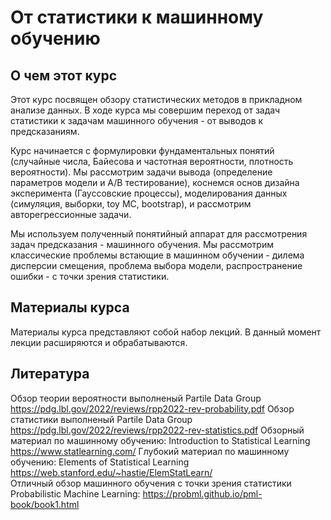# От статистики к машинному обучению

## О чем этот курс

Этот курс посвящен обзору статистических методов в прикладном анализе данных. 
В ходе курса мы совершим переход от задач статистики к задачам машинного обучения - от выводов к предсказаниям.

Курс начинается с формулировки фундаментальных понятий (случайные числа, Байесова и частотная вероятности, плотность вероятности). 
Мы рассмотрим задачи вывода (определение параметров модели и A/B тестирование), коснемся основ дизайна эксперимента (Гауссовские процессы), 
моделирования данных (симуляция, выборки, toy MC, bootstrap), и рассмотрим авторегрессионные задачи. 

Мы используем полученный понятийный аппарат для рассмотрения задач предсказания - машинного обучения. 
Мы рассмотрим классические проблемы встающие в машинном обучении - дилема дисперсии смещения, проблема выбора модели, 
распространение ошибки - с точки зрения статистики. 

## Материалы курса

Материалы курса представляют собой набор лекций. В данный момент лекции расширяются и обрабатываются.

## Литература

Обзор теории вероятности выполненый Partile Data Group https://pdg.lbl.gov/2022/reviews/rpp2022-rev-probability.pdf
Обзор статистики выполненый Partile Data Group https://pdg.lbl.gov/2022/reviews/rpp2022-rev-statistics.pdf
Обзорный материал по машинному обучению: Introduction to Statistical Learning https://www.statlearning.com/
Глубокий материал по машинному обучению: Elements of Statistical Learning https://web.stanford.edu/~hastie/ElemStatLearn/  
Отличный обзор машинного обучения с точки зрения статистики Probabilistic Machine Learning: https://probml.github.io/pml-book/book1.html
 
